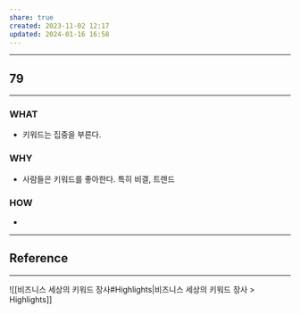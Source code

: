 ```yaml
---
share: true
created: 2023-11-02 12:17
updated: 2024-01-16 16:58
---
```


---
## 79
---
### WHAT
- 키워드는 집중을 부른다.
### WHY
- 사람들은 키워드를 좋아한다. 특히 비결, 트렌드
### HOW
- 
---






## Reference
---
![[비즈니스 세상의 키워드 장사#Highlights|비즈니스 세상의 키워드 장사 > Highlights]]
